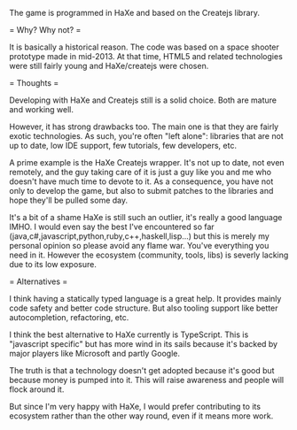 The game is programmed in HaXe and based on the Createjs library.

= Why? Why not? =

It is basically a historical reason.
The code was based on a space shooter prototype made in mid-2013.
At that time, HTML5 and related technologies were still fairly young and HaXe/createjs were chosen.

= Thoughts =

Developing with HaXe and Createjs still is a solid choice.
Both are mature and working well.

However, it has strong drawbacks too.
The main one is that they are fairly exotic technologies.
As such, you're often "left alone": libraries that are not up to date, low IDE support, few tutorials, few developers, etc.

A prime example is the HaXe Createjs wrapper. It's not up to date, not even remotely, and the guy taking care of it is just a guy like you and me who doesn't have much time to devote to it.
As a consequence, you have not only to develop the game, but also to submit patches to the libraries and hope they'll be pulled some day.

It's a bit of a shame HaXe is still such an outlier, it's really a good language IMHO.
I would even say the best I've encountered so far (java,c#,javascript,python,ruby,c++,haskell,lisp...) but this is merely my personal opinion so please avoid any flame war.
You've everything you need in it. However the ecosystem (community, tools, libs) is severly lacking due to its low exposure.

= Alternatives =

I think having a statically typed language is a great help.
It provides mainly code safety and better code structure.
But also tooling support like better autocompletion, refactoring, etc.

I think the best alternative to HaXe currently is TypeScript.
This is "javascript specific" but has more wind in its sails because it's backed by major players like Microsoft and partly Google.

The truth is that a technology doesn't get adopted because it's good but because money is pumped into it.
This will raise awareness and people will flock around it.

But since I'm very happy with HaXe, I would prefer contributing to its ecosystem rather than the other way round, even if it means more work.
